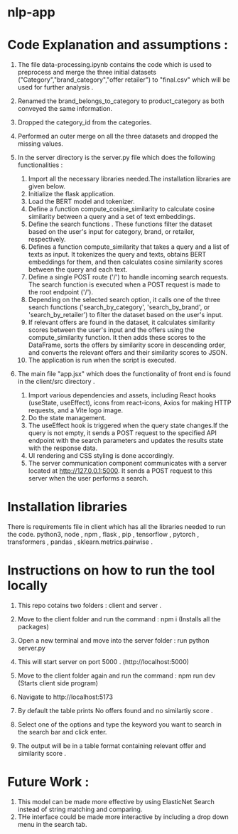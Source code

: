 # nlp-app

# Code Explanation and assumptions :
1. The file data-processing.ipynb contains the code which is used to preprocess and merge the three initial datasets ("Category","brand_category","offer retailer") to "final.csv" which will be used for further analysis .
2. Renamed the brand_belongs_to_category to product_category as both conveyed the same information.
3. Dropped the category_id from the categories.
4. Performed an outer merge on all the three datasets and dropped the missing values. 

5. In the server directory is the server.py file which does the following functionalities :
   1. Import all the necessary libraries needed.The installation libraries are given below.
   2. Initialize the flask application.
   3. Load the BERT model and tokenizer.
   4. Define a function compute_cosine_similarity to calculate cosine similarity between a query and a set of text embeddings.
   5. Define the search functions . These functions filter the dataset based on the user's input for category, brand, or retailer, respectively.
   6. Defines a function compute_similarity that takes a query and a list of texts as input. It tokenizes the query and texts, obtains BERT embeddings for them, and then 
      calculates cosine similarity scores between the query and each text.
   7. Define a single POST route ('/') to handle incoming search requests. The search function is executed when a POST request is made to the root endpoint ('/').
   8. Depending on the selected search option, it calls one of the three search functions ('search_by_category', 'search_by_brand', or 'search_by_retailer') to filter the 
      dataset based on the user's input.
   9. If relevant offers are found in the dataset, it calculates similarity scores between the user's input and the offers using the compute_similarity function. It then 
      adds these scores to the DataFrame, sorts the offers by similarity score in descending order, and converts the relevant offers and their similarity scores to JSON.
   10. The application is run when the script is executed.

6. The main file "app.jsx" which does the functionality of front end is found in the client/src directory .
    1. Import various dependencies and assets, including React hooks (useState, useEffect), icons from react-icons, Axios for making HTTP requests, and a Vite logo image.
    2. Do the state management.
    3. The useEffect hook is triggered when the query state changes.If the query is not empty, it sends a POST request to the specified API endpoint with the search 
       parameters and updates the results state with the response data.
    4. UI rendering and CSS styling is done accordingly.
    5. The server communication component communicates with a server located at http://127.0.0.1:5000. It sends a POST request to this server when the user performs a 
       search.

# Installation libraries
There is requirements file in client which has all the libraries needed to run the code.
python3, node , npm , flask , pip , tensorflow , pytorch , transformers , pandas , sklearn.metrics.pairwise .

# Instructions on how to run the tool locally
1. This repo cotains two folders : client and server .
2. Move to the client folder and run the command : npm i (Installs all the packages)
3. Open a new terminal and move into the server folder : run python server.py
4. This will start server on port 5000 . (http://localhost:5000)

5. Move to the client folder again and run the command : npm run dev (Starts client side program)
6. Navigate to http://localhost:5173
7. By default the table prints No offers found and no similartiy score . 
8. Select one of the options and type the keyword you want to search in the search bar and click enter.
9. The output will be in a table format containing relevant offer and similarity score .

# Future Work :
1. This model can be made more effective by using ElasticNet Search instead of string matching and comparing.
2. THe interface could be made more interactive by including a drop down menu in the search tab.
